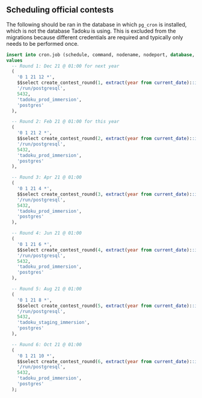 ## Scheduling official contests

The following should be ran in the database in which `pg_cron` is installed, which is not the database Tadoku is using.
This is excluded from the migrations because different credentials are required and typically only needs to be performed once.

```sql
insert into cron.job (schedule, command, nodename, nodeport, database, username)
values
  -- Round 1: Dec 21 @ 01:00 for next year
  (
    '0 1 21 12 *',
    $$select create_contest_round(1, extract(year from current_date)::int + 1);$$,
    '/run/postgresql',
    5432,
    'tadoku_prod_immersion',
    'postgres'
  ),

  -- Round 2: Feb 21 @ 01:00 for this year
  (
    '0 1 21 2 *',
    $$select create_contest_round(2, extract(year from current_date)::int);$$,
    '/run/postgresql',
    5432,
    'tadoku_prod_immersion',
    'postgres'
  ),

  -- Round 3: Apr 21 @ 01:00
  (
    '0 1 21 4 *',
    $$select create_contest_round(3, extract(year from current_date)::int);$$,
    '/run/postgresql',
    5432,
    'tadoku_prod_immersion',
    'postgres'
  ),

  -- Round 4: Jun 21 @ 01:00
  (
    '0 1 21 6 *',
    $$select create_contest_round(4, extract(year from current_date)::int);$$,
    '/run/postgresql',
    5432,
    'tadoku_prod_immersion',
    'postgres'
  ),

  -- Round 5: Aug 21 @ 01:00
  (
    '0 1 21 8 *',
    $$select create_contest_round(5, extract(year from current_date)::int);$$,
    '/run/postgresql',
    5432,
    'tadoku_staging_immersion',
    'postgres'
  ),

  -- Round 6: Oct 21 @ 01:00
  (
    '0 1 21 10 *',
    $$select create_contest_round(6, extract(year from current_date)::int);$$,
    '/run/postgresql',
    5432,
    'tadoku_prod_immersion',
    'postgres'
  );
```
